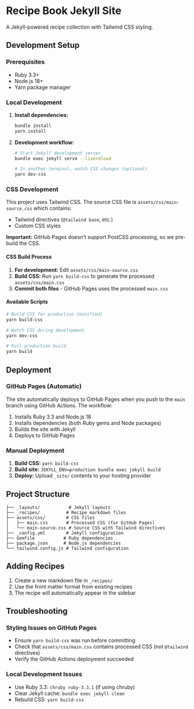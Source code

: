 # Recipe Book Jekyll Site

A Jekyll-powered recipe collection with Tailwind CSS styling.

## Development Setup

### Prerequisites

- Ruby 3.3+
- Node.js 18+
- Yarn package manager

### Local Development

1. **Install dependencies:**

   ```bash
   bundle install
   yarn install
   ```

2. **Development workflow:**

   ```bash
   # Start Jekyll development server
   bundle exec jekyll serve --livereload

   # In another terminal, watch CSS changes (optional)
   yarn dev-css
   ```

### CSS Development

This project uses Tailwind CSS. The source CSS file is `assets/css/main-source.css` which contains:

- Tailwind directives (`@tailwind base`, etc.)
- Custom CSS styles

**Important:** GitHub Pages doesn't support PostCSS processing, so we pre-build the CSS.

#### CSS Build Process

1. **For development:** Edit `assets/css/main-source.css`
2. **Build CSS:** Run `yarn build-css` to generate the processed `assets/css/main.css`
3. **Commit both files** - GitHub Pages uses the processed `main.css`

#### Available Scripts

```bash
# Build CSS for production (minified)
yarn build-css

# Watch CSS during development
yarn dev-css

# Full production build
yarn build
```

## Deployment

### GitHub Pages (Automatic)

The site automatically deploys to GitHub Pages when you push to the `main` branch using GitHub Actions. The workflow:

1. Installs Ruby 3.3 and Node.js 18
2. Installs dependencies (both Ruby gems and Node packages)
3. Builds the site with Jekyll
4. Deploys to GitHub Pages

### Manual Deployment

1. **Build CSS:** `yarn build-css`
2. **Build site:** `JEKYLL_ENV=production bundle exec jekyll build`
3. **Deploy:** Upload `_site/` contents to your hosting provider

## Project Structure

```
├── _layouts/           # Jekyll layouts
├── _recipes/          # Recipe markdown files
├── assets/css/        # CSS files
│   ├── main.css       # Processed CSS (for GitHub Pages)
│   └── main-source.css # Source CSS with Tailwind directives
├── _config.yml        # Jekyll configuration
├── Gemfile           # Ruby dependencies
├── package.json      # Node.js dependencies
└── tailwind.config.js # Tailwind configuration
```

## Adding Recipes

1. Create a new markdown file in `_recipes/`
2. Use the front matter format from existing recipes
3. The recipe will automatically appear in the sidebar

## Troubleshooting

### Styling Issues on GitHub Pages

- Ensure `yarn build-css` was run before committing
- Check that `assets/css/main.css` contains processed CSS (not `@tailwind` directives)
- Verify the GitHub Actions deployment succeeded

### Local Development Issues

- Use Ruby 3.3: `chruby ruby-3.3.1` (if using chruby)
- Clear Jekyll cache: `bundle exec jekyll clean`
- Rebuild CSS: `yarn build-css`
